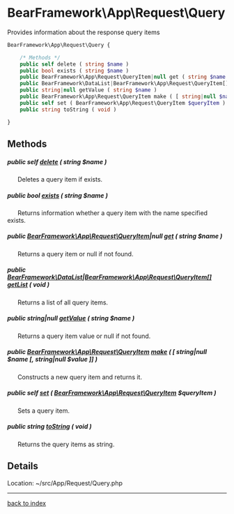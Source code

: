 # BearFramework\App\Request\Query

Provides information about the response query items

```php
BearFramework\App\Request\Query {

	/* Methods */
	public self delete ( string $name )
	public bool exists ( string $name )
	public BearFramework\App\Request\QueryItem|null get ( string $name )
	public BearFramework\DataList|BearFramework\App\Request\QueryItem[] getList ( void )
	public string|null getValue ( string $name )
	public BearFramework\App\Request\QueryItem make ( [ string|null $name [, string|null $value ]] )
	public self set ( BearFramework\App\Request\QueryItem $queryItem )
	public string toString ( void )

}
```

## Methods

##### public self [delete](bearframework.app.request.query.delete.method.md) ( string $name )

&nbsp;&nbsp;&nbsp;&nbsp;&nbsp;&nbsp;Deletes a query item if exists.

##### public bool [exists](bearframework.app.request.query.exists.method.md) ( string $name )

&nbsp;&nbsp;&nbsp;&nbsp;&nbsp;&nbsp;Returns information whether a query item with the name specified exists.

##### public [BearFramework\App\Request\QueryItem](bearframework.app.request.queryitem.class.md)|null [get](bearframework.app.request.query.get.method.md) ( string $name )

&nbsp;&nbsp;&nbsp;&nbsp;&nbsp;&nbsp;Returns a query item or null if not found.

##### public [BearFramework\DataList](bearframework.datalist.class.md)|[BearFramework\App\Request\QueryItem[]](bearframework.app.request.queryitem.class.md) [getList](bearframework.app.request.query.getlist.method.md) ( void )

&nbsp;&nbsp;&nbsp;&nbsp;&nbsp;&nbsp;Returns a list of all query items.

##### public string|null [getValue](bearframework.app.request.query.getvalue.method.md) ( string $name )

&nbsp;&nbsp;&nbsp;&nbsp;&nbsp;&nbsp;Returns a query item value or null if not found.

##### public [BearFramework\App\Request\QueryItem](bearframework.app.request.queryitem.class.md) [make](bearframework.app.request.query.make.method.md) ( [ string|null $name [, string|null $value ]] )

&nbsp;&nbsp;&nbsp;&nbsp;&nbsp;&nbsp;Constructs a new query item and returns it.

##### public self [set](bearframework.app.request.query.set.method.md) ( [BearFramework\App\Request\QueryItem](bearframework.app.request.queryitem.class.md) $queryItem )

&nbsp;&nbsp;&nbsp;&nbsp;&nbsp;&nbsp;Sets a query item.

##### public string [toString](bearframework.app.request.query.tostring.method.md) ( void )

&nbsp;&nbsp;&nbsp;&nbsp;&nbsp;&nbsp;Returns the query items as string.

## Details

Location: ~/src/App/Request/Query.php

---

[back to index](index.md)

